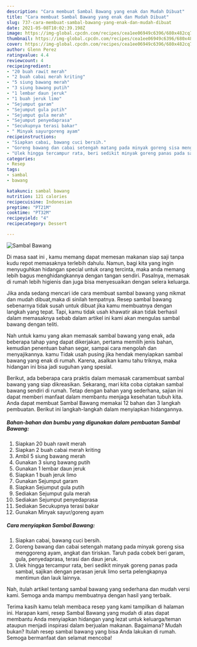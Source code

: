 ```yaml
---
description: "Cara membuat Sambal Bawang yang enak dan Mudah Dibuat"
title: "Cara membuat Sambal Bawang yang enak dan Mudah Dibuat"
slug: 737-cara-membuat-sambal-bawang-yang-enak-dan-mudah-dibuat
date: 2021-05-08T10:02:39.198Z
image: https://img-global.cpcdn.com/recipes/cea1ee06949c6396/680x482cq70/sambal-bawang-foto-resep-utama.jpg
thumbnail: https://img-global.cpcdn.com/recipes/cea1ee06949c6396/680x482cq70/sambal-bawang-foto-resep-utama.jpg
cover: https://img-global.cpcdn.com/recipes/cea1ee06949c6396/680x482cq70/sambal-bawang-foto-resep-utama.jpg
author: Glenn Perez
ratingvalue: 4.4
reviewcount: 4
recipeingredient:
- "20 buah rawit merah"
- "2 buah cabai merah kriting"
- "5 siung bawang merah"
- "3 siung bawang putih"
- "1 lembar daun jeruk"
- "1 buah jeruk limo"
- "Sejumput garam"
- "Sejumput gula putih"
- "Sejumput gula merah"
- "Sejumput penyedaprasa"
- "Secukupnya terasi bakar"
- " Minyak sayurgoreng ayam"
recipeinstructions:
- "Siapkan cabai, bawang cuci bersih."
- "Goreng bawang dan cabai setengah matang pada minyak goreng sisa menggoreng ayam, angkat dan tiriskan. Taruh pada cobek beri garam, gula, penyedaprasa, terasi dan daun jeruk."
- "Ulek hingga tercampur rata, beri sedikit minyak goreng panas pada sambal, sajikan dengan perasan jeruk limo serta pelengkapnya mentimun dan lauk lainnya."
categories:
- Resep
tags:
- sambal
- bawang

katakunci: sambal bawang 
nutrition: 121 calories
recipecuisine: Indonesian
preptime: "PT21M"
cooktime: "PT32M"
recipeyield: "4"
recipecategory: Dessert

---
```



![Sambal Bawang](https://img-global.cpcdn.com/recipes/cea1ee06949c6396/680x482cq70/sambal-bawang-foto-resep-utama.jpg)

Di masa  saat ini , kamu memang dapat memesan makanan siap saji tanpa kudu repot memasaknya terlebih dahulu. Namun, bagi kita yang ingin menyuguhkan hidangan special untuk orang tercinta, maka anda memang lebih bagus menghidangkannya dengan tangan sendiri. Pasalnya, memasak di rumah lebih higienis dan juga bisa menyesuaikan dengan selera keluarga.

Jika anda sedang mencari ide cara membuat sambal bawang yang nikmat dan mudah dibuat,maka di sinilah tempatnya. Resep sambal bawang  sebenarnya tidak susah untuk dibuat jika kamu membuatnya dengan langkah yang tepat. Tapi, kamu tidak usah khawatir akan tidak berhasil dalam memasaknya 
sebab dalam artikel ini kami akan mengulas sambal bawang dengan teliti.  



Nah untuk kamu yang akan memasak sambal bawang yang enak, ada beberapa tahap yang dapat dikerjakan, pertama memilih jenis bahan, kemudian penentuan bahan segar, sampai cara mengolah dan menyajikannya. kamu Tidak usah pusing jika hendak menyiapkan sambal bawang yang enak di rumah. Karena, asalkan kamu  tahu triknya, maka hidangan ini bisa jadi suguhan yang spesial.

Berikut, ada beberapa cara praktis  dalam memasak caramembuat sambal bawang yang siap dikreasikan. Sekarang, mari kita coba ciptakan sambal bawang sendiri di rumah. Tetap dengan bahan yang sederhana, sajian ini dapat memberi manfaat dalam membantu menjaga kesehatan tubuh kita. Anda dapat membuat Sambal Bawang memakai 12 bahan dan 3 langkah pembuatan. Berikut ini langkah-langkah dalam menyiapkan hidangannya.

<!--inarticleads1-->

##### Bahan-bahan dan bumbu yang digunakan dalam pembuatan Sambal Bawang:

1. Siapkan 20 buah rawit merah
1. Siapkan 2 buah cabai merah kriting
1. Ambil 5 siung bawang merah
1. Gunakan 3 siung bawang putih
1. Gunakan 1 lembar daun jeruk
1. Siapkan 1 buah jeruk limo
1. Gunakan Sejumput garam
1. Siapkan Sejumput gula putih
1. Sediakan Sejumput gula merah
1. Sediakan Sejumput penyedaprasa
1. Sediakan Secukupnya terasi bakar
1. Gunakan  Minyak sayur/goreng ayam




<!--inarticleads2-->

##### Cara menyiapkan Sambal Bawang:

1. Siapkan cabai, bawang cuci bersih.
1. Goreng bawang dan cabai setengah matang pada minyak goreng sisa menggoreng ayam, angkat dan tiriskan. Taruh pada cobek beri garam, gula, penyedaprasa, terasi dan daun jeruk.
1. Ulek hingga tercampur rata, beri sedikit minyak goreng panas pada sambal, sajikan dengan perasan jeruk limo serta pelengkapnya mentimun dan lauk lainnya.




Nah, itulah artikel tentang  sambal bawang  yang sederhana dan mudah versi kami. Semoga anda mampu membuatnya dengan hasil yang terbaik. 

Terima kasih kamu telah membaca resep yang kami tampilkan di halaman ini. Harapan kami, resep  Sambal Bawang yang mudah di atas dapat membantu Anda menyiapkan hidangan yang lezat untuk keluarga/teman ataupun menjadi inspirasi dalam berjualan makanan. Bagaimana? Mudah bukan? Itulah resep sambal bawang yang bisa Anda lakukan di rumah. Semoga bermanfaat dan selamat mencoba!


